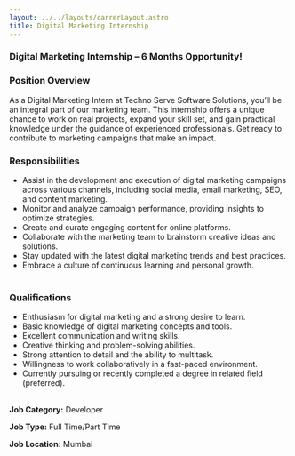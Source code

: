 ```yaml
---
layout: ../../layouts/carrerLayout.astro
title: Digital Marketing Internship
---
```


### **Digital Marketing Internship – 6 Months Opportunity!**

### Position Overview

As a Digital Marketing Intern at Techno Serve Software Solutions, you’ll be an integral part of our marketing team. This internship offers a unique chance to work on real projects, expand your skill set, and gain practical knowledge under the guidance of experienced professionals. Get ready to contribute to marketing campaigns that make an impact.

### Responsibilities

-   Assist in the development and execution of digital marketing campaigns across various channels, including social media, email marketing, SEO, and content marketing.
-   Monitor and analyze campaign performance, providing insights to optimize strategies.
-   Create and curate engaging content for online platforms.
-   Collaborate with the marketing team to brainstorm creative ideas and solutions.
-   Stay updated with the latest digital marketing trends and best practices.
-   Embrace a culture of continuous learning and personal growth.<br><br>

### Qualifications

-   Enthusiasm for digital marketing and a strong desire to learn.
-   Basic knowledge of digital marketing concepts and tools.
-   Excellent communication and writing skills.
-   Creative thinking and problem-solving abilities.
-   Strong attention to detail and the ability to multitask.
-   Willingness to work collaboratively in a fast-paced environment.
-   Currently pursuing or recently completed a degree in related field (preferred).<br><br>

**Job Category:** Developer

**Job Type:** Full Time/Part Time

**Job Location:** Mumbai